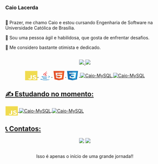 ### Caio Lacerda

##

📌 Prazer, me chamo Caio e estou cursando Engenharia de Software na Universidade Católica de Brasília.

🤗 Sou uma pessoa ágil e habilidosa, que gosta de enfrentar desafios.

🚀 Me considero bastante otimista e  dedicado.

##


 <div align="center" >
  <a href="https://github.com/caiolacerdamt">
  <img height="180em" src="https://github-readme-stats.vercel.app/api?username=caiolacerdamt&show_icons=true&theme=transparent">
  <img height="180em" src="https://github-readme-stats.vercel.app/api/top-langs/?username=caiolacerdamt&hide_progress=true&theme=transparent">
</div>

<div align="center" style="display: inline_block"><br>
  <img align="center" alt="Caio-Js" height="30" width="40" src="https://raw.githubusercontent.com/devicons/devicon/master/icons/javascript/javascript-plain.svg">
  <img align="center" alt="Caio-Java" height="30" width="40" src="https://raw.githubusercontent.com/devicons/devicon/master/icons/java/java-original.svg">
  <img align="center" alt="Caio-HTML" height="30" width="40" src="https://raw.githubusercontent.com/devicons/devicon/master/icons/html5/html5-original.svg">
  <img align="center" alt="Caio-CSS" height="30" width="40" src="https://raw.githubusercontent.com/devicons/devicon/master/icons/css3/css3-original.svg">
  <img align="center" alt="Caio-MySQL" height="30" width="40" src="https://cdn.jsdelivr.net/gh/devicons/devicon/icons/mysql/mysql-original.svg" >
 <img align="center" alt="Caio-MySQL" height="30" width="40" src="https://cdn.jsdelivr.net/gh/devicons/devicon/icons/nodejs/nodejs-original.svg" >
</div>

##
  
  ## ✍ Estudando no momento: 
<div style="display: inline_block">
  <img align="center" alt="Caio-Js" height="30" width="40" src="https://raw.githubusercontent.com/devicons/devicon/master/icons/javascript/javascript-plain.svg">
 <img align="center" alt="Caio-MySQL" height="30" width="40" src="https://cdn.jsdelivr.net/gh/devicons/devicon/icons/nodejs/nodejs-original.svg" >
 <img align="center" alt="Caio-MySQL" height="30" width="40" src="https://cdn.jsdelivr.net/gh/devicons/devicon/icons/react/react-original.svg" >
 
</div>

## 📞 Contatos:
<div align="center" >
<a href= https://www.linkedin.com/in/caiolacerdamt/><img src="https://img.shields.io/badge/LinkedIn-0077B5?style=for-the-badge&logo=linkedin&logoColor=white"></a>
 <a href="https://instagram.com/caiolmt" target="_blank"><img src="https://img.shields.io/badge/-Instagram-%23E4405F?style=for-the-badge&logo=instagram&logoColor=white" target="_blank"></a>
</div>	
 
## 

<div align="center">
 Isso é apenas o início de uma grande jornada!!
</div>
